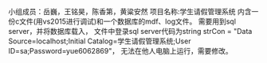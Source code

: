 小组成员：岳巍，王铭昊，陈香第，黄粱安然
项目名称:学生请假管理系统
内含一份c文件(用vs2015进行调试)和一个数据库的mdf、log文件。
需要用到sql server，并将数据库载入，
文件中登录sql server代码为string strCon = "Data Source=localhost;Initial Catalog=学生请假管理系统;User ID=sa;Password=yue6062869"，
无法在他人电脑上运行，需要修改。
